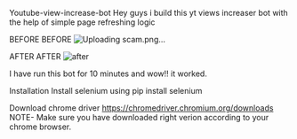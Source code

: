 Youtube-view-increase-bot
Hey guys i build this yt views increaser bot with the help of simple page refreshing logic

BEFORE
BEFORE
![Uploading scam.png…]()

AFTER
AFTER
![after](https://github.com/Anatan66/youtube-bot/assets/156326535/4acc6521-0264-4e87-b5b8-63d38eab47fc)


I have run this bot for 10 minutes and wow!! it worked.

Installation
Install selenium using pip install selenium

Download chrome driver https://chromedriver.chromium.org/downloads NOTE- Make sure you have downloaded right verion according to your chrome browser.
